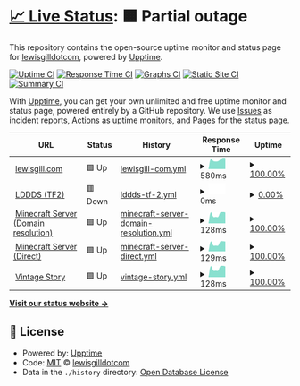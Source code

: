 # [📈 Live Status](https://lewisgilldotcom.github.io/uptime-tracker): <!--live status--> **🟧 Partial outage**

This repository contains the open-source uptime monitor and status page for [lewisgilldotcom](lewisgill.com), powered by [Upptime](https://github.com/upptime/upptime).

[![Uptime CI](https://github.com/lewisgilldotcom/uptime-tracker/workflows/Uptime%20CI/badge.svg)](https://github.com/lewisgilldotcom/uptime-tracker/actions?query=workflow%3A%22Uptime+CI%22)
[![Response Time CI](https://github.com/lewisgilldotcom/uptime-tracker/workflows/Response%20Time%20CI/badge.svg)](https://github.com/lewisgilldotcom/uptime-tracker/actions?query=workflow%3A%22Response+Time+CI%22)
[![Graphs CI](https://github.com/lewisgilldotcom/uptime-tracker/workflows/Graphs%20CI/badge.svg)](https://github.com/lewisgilldotcom/uptime-tracker/actions?query=workflow%3A%22Graphs+CI%22)
[![Static Site CI](https://github.com/lewisgilldotcom/uptime-tracker/workflows/Static%20Site%20CI/badge.svg)](https://github.com/lewisgilldotcom/uptime-tracker/actions?query=workflow%3A%22Static+Site+CI%22)
[![Summary CI](https://github.com/lewisgilldotcom/uptime-tracker/workflows/Summary%20CI/badge.svg)](https://github.com/lewisgilldotcom/uptime-tracker/actions?query=workflow%3A%22Summary+CI%22)

With [Upptime](https://upptime.js.org), you can get your own unlimited and free uptime monitor and status page, powered entirely by a GitHub repository. We use [Issues](https://github.com/lewisgilldotcom/uptime-tracker/issues) as incident reports, [Actions](https://github.com/lewisgilldotcom/uptime-tracker/actions) as uptime monitors, and [Pages](https://lewisgilldotcom.github.io/uptime-tracker) for the status page.

<!--start: status pages-->
<!-- This summary is generated by Upptime (https://github.com/upptime/upptime) -->
<!-- Do not edit this manually, your changes will be overwritten -->
<!-- prettier-ignore -->
| URL | Status | History | Response Time | Uptime |
| --- | ------ | ------- | ------------- | ------ |
| <img alt="" src="https://icons.duckduckgo.com/ip3/lewisgill.com.ico" height="13"> [lewisgill.com](https://lewisgill.com) | 🟩 Up | [lewisgill-com.yml](https://github.com/lewisgilldotcom/uptime-tracker/commits/HEAD/history/lewisgill-com.yml) | <details><summary><img alt="Response time graph" src="./graphs/lewisgill-com/response-time-week.png" height="20"> 580ms</summary><br><a href="https://status.lewisgill.com/history/lewisgill-com"><img alt="Response time 556" src="https://img.shields.io/endpoint?url=https%3A%2F%2Fraw.githubusercontent.com%2Flewisgilldotcom%2Fuptime-tracker%2FHEAD%2Fapi%2Flewisgill-com%2Fresponse-time.json"></a><br><a href="https://status.lewisgill.com/history/lewisgill-com"><img alt="24-hour response time 688" src="https://img.shields.io/endpoint?url=https%3A%2F%2Fraw.githubusercontent.com%2Flewisgilldotcom%2Fuptime-tracker%2FHEAD%2Fapi%2Flewisgill-com%2Fresponse-time-day.json"></a><br><a href="https://status.lewisgill.com/history/lewisgill-com"><img alt="7-day response time 580" src="https://img.shields.io/endpoint?url=https%3A%2F%2Fraw.githubusercontent.com%2Flewisgilldotcom%2Fuptime-tracker%2FHEAD%2Fapi%2Flewisgill-com%2Fresponse-time-week.json"></a><br><a href="https://status.lewisgill.com/history/lewisgill-com"><img alt="30-day response time 697" src="https://img.shields.io/endpoint?url=https%3A%2F%2Fraw.githubusercontent.com%2Flewisgilldotcom%2Fuptime-tracker%2FHEAD%2Fapi%2Flewisgill-com%2Fresponse-time-month.json"></a><br><a href="https://status.lewisgill.com/history/lewisgill-com"><img alt="1-year response time 585" src="https://img.shields.io/endpoint?url=https%3A%2F%2Fraw.githubusercontent.com%2Flewisgilldotcom%2Fuptime-tracker%2FHEAD%2Fapi%2Flewisgill-com%2Fresponse-time-year.json"></a></details> | <details><summary><a href="https://status.lewisgill.com/history/lewisgill-com">100.00%</a></summary><a href="https://status.lewisgill.com/history/lewisgill-com"><img alt="All-time uptime 99.68%" src="https://img.shields.io/endpoint?url=https%3A%2F%2Fraw.githubusercontent.com%2Flewisgilldotcom%2Fuptime-tracker%2FHEAD%2Fapi%2Flewisgill-com%2Fuptime.json"></a><br><a href="https://status.lewisgill.com/history/lewisgill-com"><img alt="24-hour uptime 100.00%" src="https://img.shields.io/endpoint?url=https%3A%2F%2Fraw.githubusercontent.com%2Flewisgilldotcom%2Fuptime-tracker%2FHEAD%2Fapi%2Flewisgill-com%2Fuptime-day.json"></a><br><a href="https://status.lewisgill.com/history/lewisgill-com"><img alt="7-day uptime 100.00%" src="https://img.shields.io/endpoint?url=https%3A%2F%2Fraw.githubusercontent.com%2Flewisgilldotcom%2Fuptime-tracker%2FHEAD%2Fapi%2Flewisgill-com%2Fuptime-week.json"></a><br><a href="https://status.lewisgill.com/history/lewisgill-com"><img alt="30-day uptime 100.00%" src="https://img.shields.io/endpoint?url=https%3A%2F%2Fraw.githubusercontent.com%2Flewisgilldotcom%2Fuptime-tracker%2FHEAD%2Fapi%2Flewisgill-com%2Fuptime-month.json"></a><br><a href="https://status.lewisgill.com/history/lewisgill-com"><img alt="1-year uptime 99.51%" src="https://img.shields.io/endpoint?url=https%3A%2F%2Fraw.githubusercontent.com%2Flewisgilldotcom%2Fuptime-tracker%2FHEAD%2Fapi%2Flewisgill-com%2Fuptime-year.json"></a></details>
| <img alt="" src="https://icons.duckduckgo.com/ip3/null.ico" height="13"> [LDDDS (TF2)](77.68.48.198) | 🟥 Down | [lddds-tf-2.yml](https://github.com/lewisgilldotcom/uptime-tracker/commits/HEAD/history/lddds-tf-2.yml) | <details><summary><img alt="Response time graph" src="./graphs/lddds-tf-2/response-time-week.png" height="20"> 0ms</summary><br><a href="https://status.lewisgill.com/history/lddds-tf-2"><img alt="Response time 107" src="https://img.shields.io/endpoint?url=https%3A%2F%2Fraw.githubusercontent.com%2Flewisgilldotcom%2Fuptime-tracker%2FHEAD%2Fapi%2Flddds-tf-2%2Fresponse-time.json"></a><br><a href="https://status.lewisgill.com/history/lddds-tf-2"><img alt="24-hour response time 0" src="https://img.shields.io/endpoint?url=https%3A%2F%2Fraw.githubusercontent.com%2Flewisgilldotcom%2Fuptime-tracker%2FHEAD%2Fapi%2Flddds-tf-2%2Fresponse-time-day.json"></a><br><a href="https://status.lewisgill.com/history/lddds-tf-2"><img alt="7-day response time 0" src="https://img.shields.io/endpoint?url=https%3A%2F%2Fraw.githubusercontent.com%2Flewisgilldotcom%2Fuptime-tracker%2FHEAD%2Fapi%2Flddds-tf-2%2Fresponse-time-week.json"></a><br><a href="https://status.lewisgill.com/history/lddds-tf-2"><img alt="30-day response time 0" src="https://img.shields.io/endpoint?url=https%3A%2F%2Fraw.githubusercontent.com%2Flewisgilldotcom%2Fuptime-tracker%2FHEAD%2Fapi%2Flddds-tf-2%2Fresponse-time-month.json"></a><br><a href="https://status.lewisgill.com/history/lddds-tf-2"><img alt="1-year response time 107" src="https://img.shields.io/endpoint?url=https%3A%2F%2Fraw.githubusercontent.com%2Flewisgilldotcom%2Fuptime-tracker%2FHEAD%2Fapi%2Flddds-tf-2%2Fresponse-time-year.json"></a></details> | <details><summary><a href="https://status.lewisgill.com/history/lddds-tf-2">0.00%</a></summary><a href="https://status.lewisgill.com/history/lddds-tf-2"><img alt="All-time uptime 84.37%" src="https://img.shields.io/endpoint?url=https%3A%2F%2Fraw.githubusercontent.com%2Flewisgilldotcom%2Fuptime-tracker%2FHEAD%2Fapi%2Flddds-tf-2%2Fuptime.json"></a><br><a href="https://status.lewisgill.com/history/lddds-tf-2"><img alt="24-hour uptime 0.00%" src="https://img.shields.io/endpoint?url=https%3A%2F%2Fraw.githubusercontent.com%2Flewisgilldotcom%2Fuptime-tracker%2FHEAD%2Fapi%2Flddds-tf-2%2Fuptime-day.json"></a><br><a href="https://status.lewisgill.com/history/lddds-tf-2"><img alt="7-day uptime 0.00%" src="https://img.shields.io/endpoint?url=https%3A%2F%2Fraw.githubusercontent.com%2Flewisgilldotcom%2Fuptime-tracker%2FHEAD%2Fapi%2Flddds-tf-2%2Fuptime-week.json"></a><br><a href="https://status.lewisgill.com/history/lddds-tf-2"><img alt="30-day uptime 1.38%" src="https://img.shields.io/endpoint?url=https%3A%2F%2Fraw.githubusercontent.com%2Flewisgilldotcom%2Fuptime-tracker%2FHEAD%2Fapi%2Flddds-tf-2%2Fuptime-month.json"></a><br><a href="https://status.lewisgill.com/history/lddds-tf-2"><img alt="1-year uptime 70.69%" src="https://img.shields.io/endpoint?url=https%3A%2F%2Fraw.githubusercontent.com%2Flewisgilldotcom%2Fuptime-tracker%2FHEAD%2Fapi%2Flddds-tf-2%2Fuptime-year.json"></a></details>
| <img alt="" src="https://icons.duckduckgo.com/ip3/null.ico" height="13"> [Minecraft Server (Domain resolution)](play.lewisgill.com) | 🟩 Up | [minecraft-server-domain-resolution.yml](https://github.com/lewisgilldotcom/uptime-tracker/commits/HEAD/history/minecraft-server-domain-resolution.yml) | <details><summary><img alt="Response time graph" src="./graphs/minecraft-server-domain-resolution/response-time-week.png" height="20"> 128ms</summary><br><a href="https://status.lewisgill.com/history/minecraft-server-domain-resolution"><img alt="Response time 129" src="https://img.shields.io/endpoint?url=https%3A%2F%2Fraw.githubusercontent.com%2Flewisgilldotcom%2Fuptime-tracker%2FHEAD%2Fapi%2Fminecraft-server-domain-resolution%2Fresponse-time.json"></a><br><a href="https://status.lewisgill.com/history/minecraft-server-domain-resolution"><img alt="24-hour response time 154" src="https://img.shields.io/endpoint?url=https%3A%2F%2Fraw.githubusercontent.com%2Flewisgilldotcom%2Fuptime-tracker%2FHEAD%2Fapi%2Fminecraft-server-domain-resolution%2Fresponse-time-day.json"></a><br><a href="https://status.lewisgill.com/history/minecraft-server-domain-resolution"><img alt="7-day response time 128" src="https://img.shields.io/endpoint?url=https%3A%2F%2Fraw.githubusercontent.com%2Flewisgilldotcom%2Fuptime-tracker%2FHEAD%2Fapi%2Fminecraft-server-domain-resolution%2Fresponse-time-week.json"></a><br><a href="https://status.lewisgill.com/history/minecraft-server-domain-resolution"><img alt="30-day response time 119" src="https://img.shields.io/endpoint?url=https%3A%2F%2Fraw.githubusercontent.com%2Flewisgilldotcom%2Fuptime-tracker%2FHEAD%2Fapi%2Fminecraft-server-domain-resolution%2Fresponse-time-month.json"></a><br><a href="https://status.lewisgill.com/history/minecraft-server-domain-resolution"><img alt="1-year response time 107" src="https://img.shields.io/endpoint?url=https%3A%2F%2Fraw.githubusercontent.com%2Flewisgilldotcom%2Fuptime-tracker%2FHEAD%2Fapi%2Fminecraft-server-domain-resolution%2Fresponse-time-year.json"></a></details> | <details><summary><a href="https://status.lewisgill.com/history/minecraft-server-domain-resolution">100.00%</a></summary><a href="https://status.lewisgill.com/history/minecraft-server-domain-resolution"><img alt="All-time uptime 98.96%" src="https://img.shields.io/endpoint?url=https%3A%2F%2Fraw.githubusercontent.com%2Flewisgilldotcom%2Fuptime-tracker%2FHEAD%2Fapi%2Fminecraft-server-domain-resolution%2Fuptime.json"></a><br><a href="https://status.lewisgill.com/history/minecraft-server-domain-resolution"><img alt="24-hour uptime 100.00%" src="https://img.shields.io/endpoint?url=https%3A%2F%2Fraw.githubusercontent.com%2Flewisgilldotcom%2Fuptime-tracker%2FHEAD%2Fapi%2Fminecraft-server-domain-resolution%2Fuptime-day.json"></a><br><a href="https://status.lewisgill.com/history/minecraft-server-domain-resolution"><img alt="7-day uptime 100.00%" src="https://img.shields.io/endpoint?url=https%3A%2F%2Fraw.githubusercontent.com%2Flewisgilldotcom%2Fuptime-tracker%2FHEAD%2Fapi%2Fminecraft-server-domain-resolution%2Fuptime-week.json"></a><br><a href="https://status.lewisgill.com/history/minecraft-server-domain-resolution"><img alt="30-day uptime 100.00%" src="https://img.shields.io/endpoint?url=https%3A%2F%2Fraw.githubusercontent.com%2Flewisgilldotcom%2Fuptime-tracker%2FHEAD%2Fapi%2Fminecraft-server-domain-resolution%2Fuptime-month.json"></a><br><a href="https://status.lewisgill.com/history/minecraft-server-domain-resolution"><img alt="1-year uptime 99.29%" src="https://img.shields.io/endpoint?url=https%3A%2F%2Fraw.githubusercontent.com%2Flewisgilldotcom%2Fuptime-tracker%2FHEAD%2Fapi%2Fminecraft-server-domain-resolution%2Fuptime-year.json"></a></details>
| <img alt="" src="https://icons.duckduckgo.com/ip3/null.ico" height="13"> [Minecraft Server (Direct)](88.208.226.170) | 🟩 Up | [minecraft-server-direct.yml](https://github.com/lewisgilldotcom/uptime-tracker/commits/HEAD/history/minecraft-server-direct.yml) | <details><summary><img alt="Response time graph" src="./graphs/minecraft-server-direct/response-time-week.png" height="20"> 129ms</summary><br><a href="https://status.lewisgill.com/history/minecraft-server-direct"><img alt="Response time 106" src="https://img.shields.io/endpoint?url=https%3A%2F%2Fraw.githubusercontent.com%2Flewisgilldotcom%2Fuptime-tracker%2FHEAD%2Fapi%2Fminecraft-server-direct%2Fresponse-time.json"></a><br><a href="https://status.lewisgill.com/history/minecraft-server-direct"><img alt="24-hour response time 155" src="https://img.shields.io/endpoint?url=https%3A%2F%2Fraw.githubusercontent.com%2Flewisgilldotcom%2Fuptime-tracker%2FHEAD%2Fapi%2Fminecraft-server-direct%2Fresponse-time-day.json"></a><br><a href="https://status.lewisgill.com/history/minecraft-server-direct"><img alt="7-day response time 129" src="https://img.shields.io/endpoint?url=https%3A%2F%2Fraw.githubusercontent.com%2Flewisgilldotcom%2Fuptime-tracker%2FHEAD%2Fapi%2Fminecraft-server-direct%2Fresponse-time-week.json"></a><br><a href="https://status.lewisgill.com/history/minecraft-server-direct"><img alt="30-day response time 120" src="https://img.shields.io/endpoint?url=https%3A%2F%2Fraw.githubusercontent.com%2Flewisgilldotcom%2Fuptime-tracker%2FHEAD%2Fapi%2Fminecraft-server-direct%2Fresponse-time-month.json"></a><br><a href="https://status.lewisgill.com/history/minecraft-server-direct"><img alt="1-year response time 106" src="https://img.shields.io/endpoint?url=https%3A%2F%2Fraw.githubusercontent.com%2Flewisgilldotcom%2Fuptime-tracker%2FHEAD%2Fapi%2Fminecraft-server-direct%2Fresponse-time-year.json"></a></details> | <details><summary><a href="https://status.lewisgill.com/history/minecraft-server-direct">100.00%</a></summary><a href="https://status.lewisgill.com/history/minecraft-server-direct"><img alt="All-time uptime 98.76%" src="https://img.shields.io/endpoint?url=https%3A%2F%2Fraw.githubusercontent.com%2Flewisgilldotcom%2Fuptime-tracker%2FHEAD%2Fapi%2Fminecraft-server-direct%2Fuptime.json"></a><br><a href="https://status.lewisgill.com/history/minecraft-server-direct"><img alt="24-hour uptime 100.00%" src="https://img.shields.io/endpoint?url=https%3A%2F%2Fraw.githubusercontent.com%2Flewisgilldotcom%2Fuptime-tracker%2FHEAD%2Fapi%2Fminecraft-server-direct%2Fuptime-day.json"></a><br><a href="https://status.lewisgill.com/history/minecraft-server-direct"><img alt="7-day uptime 100.00%" src="https://img.shields.io/endpoint?url=https%3A%2F%2Fraw.githubusercontent.com%2Flewisgilldotcom%2Fuptime-tracker%2FHEAD%2Fapi%2Fminecraft-server-direct%2Fuptime-week.json"></a><br><a href="https://status.lewisgill.com/history/minecraft-server-direct"><img alt="30-day uptime 100.00%" src="https://img.shields.io/endpoint?url=https%3A%2F%2Fraw.githubusercontent.com%2Flewisgilldotcom%2Fuptime-tracker%2FHEAD%2Fapi%2Fminecraft-server-direct%2Fuptime-month.json"></a><br><a href="https://status.lewisgill.com/history/minecraft-server-direct"><img alt="1-year uptime 98.79%" src="https://img.shields.io/endpoint?url=https%3A%2F%2Fraw.githubusercontent.com%2Flewisgilldotcom%2Fuptime-tracker%2FHEAD%2Fapi%2Fminecraft-server-direct%2Fuptime-year.json"></a></details>
| <img alt="" src="https://icons.duckduckgo.com/ip3/null.ico" height="13"> [Vintage Story](play.lewisgill.com) | 🟩 Up | [vintage-story.yml](https://github.com/lewisgilldotcom/uptime-tracker/commits/HEAD/history/vintage-story.yml) | <details><summary><img alt="Response time graph" src="./graphs/vintage-story/response-time-week.png" height="20"> 128ms</summary><br><a href="https://status.lewisgill.com/history/vintage-story"><img alt="Response time 112" src="https://img.shields.io/endpoint?url=https%3A%2F%2Fraw.githubusercontent.com%2Flewisgilldotcom%2Fuptime-tracker%2FHEAD%2Fapi%2Fvintage-story%2Fresponse-time.json"></a><br><a href="https://status.lewisgill.com/history/vintage-story"><img alt="24-hour response time 152" src="https://img.shields.io/endpoint?url=https%3A%2F%2Fraw.githubusercontent.com%2Flewisgilldotcom%2Fuptime-tracker%2FHEAD%2Fapi%2Fvintage-story%2Fresponse-time-day.json"></a><br><a href="https://status.lewisgill.com/history/vintage-story"><img alt="7-day response time 128" src="https://img.shields.io/endpoint?url=https%3A%2F%2Fraw.githubusercontent.com%2Flewisgilldotcom%2Fuptime-tracker%2FHEAD%2Fapi%2Fvintage-story%2Fresponse-time-week.json"></a><br><a href="https://status.lewisgill.com/history/vintage-story"><img alt="30-day response time 119" src="https://img.shields.io/endpoint?url=https%3A%2F%2Fraw.githubusercontent.com%2Flewisgilldotcom%2Fuptime-tracker%2FHEAD%2Fapi%2Fvintage-story%2Fresponse-time-month.json"></a><br><a href="https://status.lewisgill.com/history/vintage-story"><img alt="1-year response time 112" src="https://img.shields.io/endpoint?url=https%3A%2F%2Fraw.githubusercontent.com%2Flewisgilldotcom%2Fuptime-tracker%2FHEAD%2Fapi%2Fvintage-story%2Fresponse-time-year.json"></a></details> | <details><summary><a href="https://status.lewisgill.com/history/vintage-story">100.00%</a></summary><a href="https://status.lewisgill.com/history/vintage-story"><img alt="All-time uptime 99.72%" src="https://img.shields.io/endpoint?url=https%3A%2F%2Fraw.githubusercontent.com%2Flewisgilldotcom%2Fuptime-tracker%2FHEAD%2Fapi%2Fvintage-story%2Fuptime.json"></a><br><a href="https://status.lewisgill.com/history/vintage-story"><img alt="24-hour uptime 100.00%" src="https://img.shields.io/endpoint?url=https%3A%2F%2Fraw.githubusercontent.com%2Flewisgilldotcom%2Fuptime-tracker%2FHEAD%2Fapi%2Fvintage-story%2Fuptime-day.json"></a><br><a href="https://status.lewisgill.com/history/vintage-story"><img alt="7-day uptime 100.00%" src="https://img.shields.io/endpoint?url=https%3A%2F%2Fraw.githubusercontent.com%2Flewisgilldotcom%2Fuptime-tracker%2FHEAD%2Fapi%2Fvintage-story%2Fuptime-week.json"></a><br><a href="https://status.lewisgill.com/history/vintage-story"><img alt="30-day uptime 100.00%" src="https://img.shields.io/endpoint?url=https%3A%2F%2Fraw.githubusercontent.com%2Flewisgilldotcom%2Fuptime-tracker%2FHEAD%2Fapi%2Fvintage-story%2Fuptime-month.json"></a><br><a href="https://status.lewisgill.com/history/vintage-story"><img alt="1-year uptime 99.72%" src="https://img.shields.io/endpoint?url=https%3A%2F%2Fraw.githubusercontent.com%2Flewisgilldotcom%2Fuptime-tracker%2FHEAD%2Fapi%2Fvintage-story%2Fuptime-year.json"></a></details>

<!--end: status pages-->

[**Visit our status website →**](https://lewisgilldotcom.github.io/uptime-tracker)

## 📄 License

- Powered by: [Upptime](https://github.com/upptime/upptime)
- Code: [MIT](./LICENSE) © [lewisgilldotcom](lewisgill.com)
- Data in the `./history` directory: [Open Database License](https://opendatacommons.org/licenses/odbl/1-0/)
